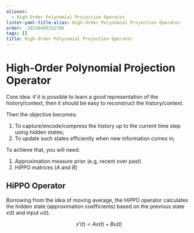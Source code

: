 ```yaml
---
aliases:
  - High-Order Polynomial Projection Operator
linter-yaml-title-alias: High-Order Polynomial Projection Operator
order: -20230409152706
tags: []
title: High-Order Polynomial Projection Operator
---
```


# High-Order Polynomial Projection Operator

Core idea: if it is possible to learn a good representation of the history/context, then it should be easy to reconstruct the history/context.

Then the objective becomes:
1. To capture/encode/compress the history up to the current time step using hidden states;
2. To update such states efficiently when new information comes in;

To achieve that, you will need:
1. Approximation measure prior (e.g, recent over past)
2. HiPPO matrices ($A$ and $B$)

## HiPPO Operator

Borrowing from the idea of moving average, the HiPPO operator calculates the hidden state (approximation coefficients) based on the previous state $x(t)$ and input $u(t)$.

$$
x'(t) = Ax(t) + Bu(t)
$$